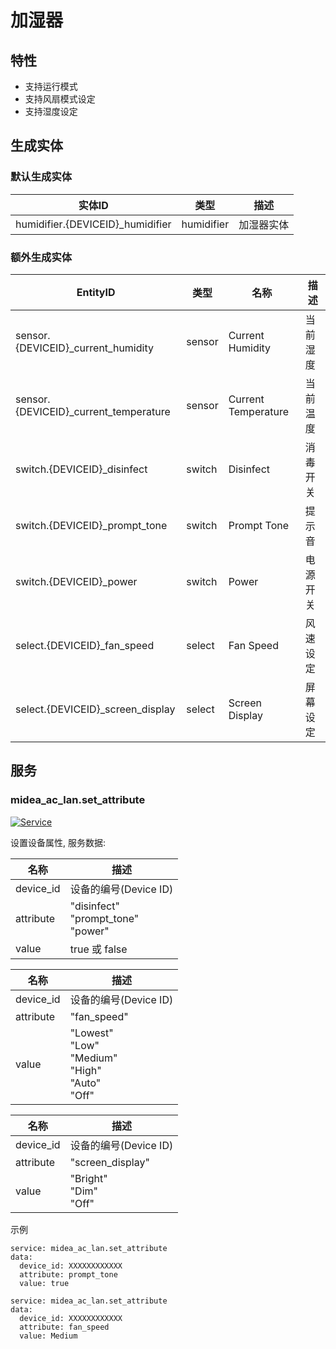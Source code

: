 # 加湿器
## 特性
- 支持运行模式
- 支持风扇模式设定
- 支持湿度设定

## 生成实体
### 默认生成实体
| 实体ID                             | 类型         | 描述    |
|----------------------------------|------------|-------|
| humidifier.{DEVICEID}_humidifier | humidifier | 加湿器实体 |

### 额外生成实体

| EntityID                              | 类型     | 名称                  | 描述   |
|---------------------------------------|--------|---------------------|------|
| sensor.{DEVICEID}_current_humidity    | sensor | Current Humidity    | 当前湿度 |
| sensor.{DEVICEID}_current_temperature | sensor | Current Temperature | 当前温度 |
| switch.{DEVICEID}_disinfect           | switch | Disinfect           | 消毒开关 |
| switch.{DEVICEID}_prompt_tone         | switch | Prompt Tone         | 提示音  |
| switch.{DEVICEID}_power               | switch | Power               | 电源开关 |
| select.{DEVICEID}_fan_speed           | select | Fan Speed           | 风速设定 |
| select.{DEVICEID}_screen_display      | select | Screen Display      | 屏幕设定 |

## 服务

### midea_ac_lan.set_attribute

[![Service](https://my.home-assistant.io/badges/developer_call_service.svg)](https://my.home-assistant.io/redirect/developer_call_service/?service=midea_ac_lan.set_attribute)

设置设备属性, 服务数据:

| 名称        | 描述                                        |
|-----------|-------------------------------------------|
| device_id | 设备的编号(Device ID)                          |
| attribute | "disinfect"<br/>"prompt_tone"<br/>"power" |
| value     | true 或 false                              |

| 名称        | 描述                                                              |
|-----------|-----------------------------------------------------------------|
| device_id | 设备的编号(Device ID)                                                |
| attribute | "fan_speed"                                                     |
| value     | "Lowest"<br/>"Low"<br/>"Medium"<br/>"High"<br/>"Auto"<br/>"Off" |

| 名称        | 描述                           |
|-----------|------------------------------|
| device_id | 设备的编号(Device ID)             |
| attribute | "screen_display"             |
| value     | "Bright"<br/>"Dim"<br/>"Off" |

示例
```
service: midea_ac_lan.set_attribute
data:
  device_id: XXXXXXXXXXXX
  attribute: prompt_tone
  value: true
```

```
service: midea_ac_lan.set_attribute
data:
  device_id: XXXXXXXXXXXX
  attribute: fan_speed
  value: Medium
```